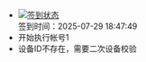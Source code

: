 - [![签到状态](https://github.com/li5bo5/Cloud189-Actions/actions/workflows/main.yml/badge.svg?branch=main)](https://github.com/li5bo5/Cloud189-Actions/actions/workflows/main.yml) <br> 签到时间：2025-07-29 18:47:49
- 开始执行帐号1
- 设备ID不存在，需要二次设备校验
